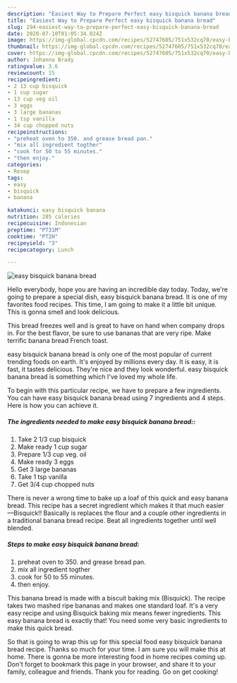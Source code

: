 ```yaml
---
description: "Easiest Way to Prepare Perfect easy bisquick banana bread"
title: "Easiest Way to Prepare Perfect easy bisquick banana bread"
slug: 194-easiest-way-to-prepare-perfect-easy-bisquick-banana-bread
date: 2020-07-10T01:05:34.024Z
image: https://img-global.cpcdn.com/recipes/52747605/751x532cq70/easy-bisquick-banana-bread-recipe-main-photo.jpg
thumbnail: https://img-global.cpcdn.com/recipes/52747605/751x532cq70/easy-bisquick-banana-bread-recipe-main-photo.jpg
cover: https://img-global.cpcdn.com/recipes/52747605/751x532cq70/easy-bisquick-banana-bread-recipe-main-photo.jpg
author: Johanna Brady
ratingvalue: 3.6
reviewcount: 15
recipeingredient:
- 2 13 cup bisquick
- 1 cup sugar
- 13 cup veg oil
- 3 eggs
- 3 large bananas
- 1 tsp vanilla
- 34 cup chopped nuts
recipeinstructions:
- "preheat oven to 350. and grease bread pan."
- "mix all ingredient togther"
- "cook for 50 to 55 minutes."
- "then enjoy."
categories:
- Resep
tags:
- easy
- bisquick
- banana

katakunci: easy bisquick banana
nutrition: 285 calories
recipecuisine: Indonesian
preptime: "PT31M"
cooktime: "PT2H"
recipeyield: "3"
recipecategory: Lunch

---
```



![easy bisquick banana bread](https://img-global.cpcdn.com/recipes/52747605/751x532cq70/easy-bisquick-banana-bread-recipe-main-photo.jpg)

Hello everybody, hope you are having an incredible day today. Today, we're going to prepare a special dish, easy bisquick banana bread. It is one of my favorites food recipes. This time, I am going to make it a little bit unique. This is gonna smell and look delicious.

This bread freezes well and is great to have on hand when company drops in. For the best flavor, be sure to use bananas that are very ripe. Make terrific banana bread French toast.

easy bisquick banana bread is only one of the most popular of current trending foods on earth. It's enjoyed by millions every day. It is easy, it is fast, it tastes delicious. They're nice and they look wonderful. easy bisquick banana bread is something which I've loved my whole life.


To begin with this particular recipe, we have to prepare a few ingredients. You can have easy bisquick banana bread using 7 ingredients and 4 steps. Here is how you can achieve it.

##### The ingredients needed to make easy bisquick banana bread::

1. Take 2 1/3 cup bisquick
1. Make ready 1 cup sugar
1. Prepare 1/3 cup veg. oil
1. Make ready 3 eggs
1. Get 3 large bananas
1. Take 1 tsp vanilla
1. Get 3/4 cup chopped nuts


There is never a wrong time to bake up a loaf of this quick and easy banana bread. This recipe has a secret ingredient which makes it that much easier—Bisquick!! Basically is replaces the flour and a couple other ingredients in a traditional banana bread recipe. Beat all ingredients together until well blended. 

##### Steps to make easy bisquick banana bread:

1. preheat oven to 350. and grease bread pan.
1. mix all ingredient togther
1. cook for 50 to 55 minutes.
1. then enjoy.


This banana bread is made with a biscuit baking mix (Bisquick). The recipe takes two mashed ripe bananas and makes one standard loaf. It&#39;s a very easy recipe and using Bisquick baking mix means fewer ingredients. This easy banana bread is exactly that! You need some very basic ingredients to make this quick bread. 

So that is going to wrap this up for this special food easy bisquick banana bread recipe. Thanks so much for your time. I am sure you will make this at home. There is gonna be more interesting food in home recipes coming up. Don't forget to bookmark this page in your browser, and share it to your family, colleague and friends. Thank you for reading. Go on get cooking!
